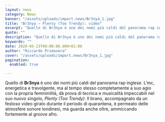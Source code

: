 ```yaml
---
layout: news
category: News
banner: "/assets/uploads/import.news/Br3nya_1.jpg"
title: "Br3nya – Plenty (Too Trendy): video"
excerpt: "Quello di Br3nya è uno dei nomi più caldi del panorama rap inglese. L’mc, energetica e travolgente, ma al tempo stesso completamente a suo agio con la propria femminilità, dà prova di tecnica e musicalità impeccabili nel suo nuovo singolo, Plenty (Too Trendy). Il brano, accompagnato da un festoso video girato durante il periodo di [&hellip"
quote: ""
description: "Quello di Br3nya è uno dei nomi più caldi del panorama rap inglese. L’mc, energetica e travolgente, ma al tempo stesso completamente a suo agio con la propria femminilità, dà prova di tecnica e musicalità impeccabili nel suo nuovo singolo, Plenty (Too Trendy). Il brano, accompagnato da un festoso video girato durante il periodo di [&hellip"
keywords: ""
date: 2020-05-23T00:00:00.000+01:00
author: "Riccardo Primavera"
cover: "/assets/uploads/import.news/Br3nya_1.jpg"
pagination:
  enabled: true

---
```


Quello di **Br3nya** è uno dei nomi più caldi del panorama rap inglese. L’mc, energetica e travolgente, ma al tempo stesso completamente a suo agio con la propria femminilità, dà prova di tecnica e musicalità impeccabili nel suo nuovo singolo, _Plenty (Too Trendy)_. Il brano, accompagnato da un festoso video girato durante il periodo di quarantena, è permeato delle atmosfere sonore londinesi, ma guarda anche oltre, ammiccando fortemente al groove afro.